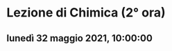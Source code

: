 
# Lezione di Chimica (2° ora)

## lunedì 32 maggio 2021, 10:00:00


<!--stackedit_data:
eyJoaXN0b3J5IjpbLTk3MDE3ODE3NF19
-->